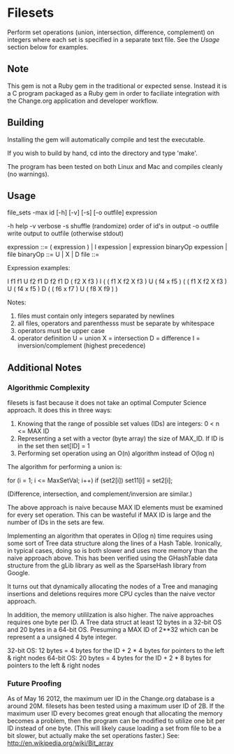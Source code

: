 # Filesets

Perform set operations (union, intersection, difference, complement) on integers where each set is specified in a separate text file. See the *Usage* section below for examples.

## Note

This gem is not a Ruby gem in the traditional or expected sense. Instead it is a C program packaged as a Ruby gem in order to faciliate integration with the Change.org application and developer workflow.

## Building

Installing the gem will automatically compile and test the executable.

If you wish to build by hand, cd into the directory and type 'make'.

The program has been tested on both Linux and Mac and compiles cleanly (no warnings).


## Usage

file_sets -max id [-h] [-v] [-s] [-o outfile] expression 

  -h                 help
  -v                 verbose
  -s                 shuffle (randomize) order of id's in output
  -o outfile         write output to outfile (otherwise stdout)

expression ::= ( expression )
             | I expession 
             | expression binaryOp expession 
             | file 
binaryOp   ::= U | X | D 
file       ::= <path to file>

Expression examples: 

  I f1
  f1 U f2
  f1 D f2
  f1 D ( f2 X f3 )
  I ( ( f1 X f2 X f3 ) U ( f4 x f5 ) 
  ( ( f1 X f2 X f3 ) U ( f4 x f5 ) D ( ( f6 x f7 ) U ( f8 X f9 ) )

Notes:
1) files must contain only integers separated by newlines
2) all files, operators and parenthesss must be separate by whitespace
3) operators must be upper case
4) operator definition
  U = union
  X = intersection
  D = difference
  I = inversion/complement (highest precedence)


## Additional Notes

### Algorithmic Complexity

filesets is fast because it does not take an optimal Computer Science approach. It does this in three ways:

1. Knowing that the range of possible set values (IDs) are integers: 0 < n <= MAX ID
2. Representing a set with a vector (byte array) the size of MAX_ID. If ID is in the set then set[ID] = 1
3. Performing set operation using an O(n) algorithm instead of O(log n)

The algorithm for performing a union is: 

  for (i = 1; i <= MaxSetVal; i++)
    if (set2[i])
      set11[i] = set2[i];

(Difference, intersection, and complement/inversion are similar.)

The above approach is naive because MAX ID elements must be examined for every set operation. This can be wasteful if MAX ID is large and the number of IDs in the sets are few.

Implementing an algorithm that operates in O(log n) time requires using some sort of Tree data structure along the lines of a Hash Table. Ironically, in typical cases, doing so is both slower and uses more memory than the naive approach above. This has been verified using the GHashTable data structure from the gLib library as well as the SparseHash library from Google.

It turns out that dynamically allocating the nodes of a Tree and managing insertions and deletions requires more CPU cycles than the naive vector approach.

In addition, the memory utililzation is also higher. The naive approaches requires one byte per ID. A Tree data struct at least 12 bytes in a 32-bit OS and 20 bytes in a 64-bit OS. Presuming a MAX ID of 2**32 which can be represent a a unsigned 4 byte integer.

32-bit OS: 12 bytes = 4 bytes for the ID + 2 * 4 bytes for pointers to the left & right nodes
64-bit OS: 20 bytes = 4 bytes for the ID + 2 * 8 bytes for pointers to the left & right nodes


### Future Proofing

As of May 16 2012, the maximum uer ID in the Change.org database is a around 20M. filesets has been tested using a maximum user ID of 2B. If the maximum user ID every becomes great enough that allocating the memory becomes a problem, then the program can be modified to utilize one bit per ID instead of one byte. (This will likely cause loading a set from file to be a bit slower, but actually make the set operations faster.) See: http://en.wikipedia.org/wiki/Bit_array

